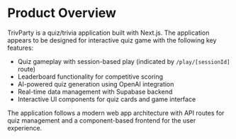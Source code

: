 # Product Overview

TrivParty is a quiz/trivia application built with Next.js. The application appears to be designed for interactive quiz game with the following key features:

- Quiz gameplay with session-based play (indicated by `/play/[sessionId]` route)
- Leaderboard functionality for competitive scoring
- AI-powered quiz generation using OpenAI integration
- Real-time data management with Supabase backend
- Interactive UI components for quiz cards and game interface

The application follows a modern web app architecture with API routes for quiz management and a component-based frontend for the user experience.